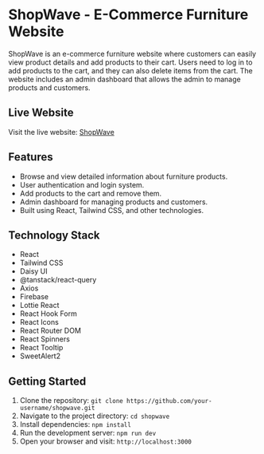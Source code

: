 # ShopWave - E-Commerce Furniture Website



ShopWave is an e-commerce furniture website where customers can easily view product details and add products to their cart. Users need to log in to add products to the cart, and they can also delete items from the cart. The website includes an admin dashboard that allows the admin to manage products and customers.

## Live Website
Visit the live website: [ShopWave](https://shop-wave.web.app/)

## Features

- Browse and view detailed information about furniture products.
- User authentication and login system.
- Add products to the cart and remove them.
- Admin dashboard for managing products and customers.
- Built using React, Tailwind CSS, and other technologies.

## Technology Stack

- React
- Tailwind CSS
- Daisy UI
- @tanstack/react-query
- Axios
- Firebase
- Lottie React
- React Hook Form
- React Icons
- React Router DOM
- React Spinners
- React Tooltip
- SweetAlert2

## Getting Started

1. Clone the repository: `git clone https://github.com/your-username/shopwave.git`
2. Navigate to the project directory: `cd shopwave`
3. Install dependencies: `npm install`
4. Run the development server: `npm run dev`
5. Open your browser and visit: `http://localhost:3000`







